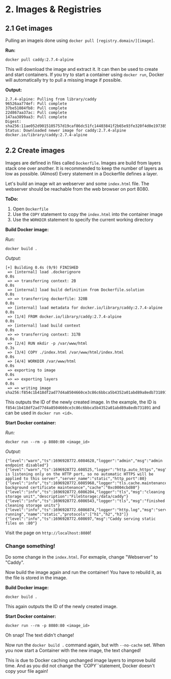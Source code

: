 # 2. Images & Registries

## 2.1 Get images
Pulling an imageis done using `docker pull [registry.domain/][image]`.

**Run:**
```shell
docker pull caddy:2.7.4-alpine
```

This will download the image and extract it.
It can then be used to create and start containers.
If you try to start a container using `docker run`, Docker will
automatically try to pull a missing image if possible.

**Output:**
```
2.7.4-alpine: Pulling from library/caddy
96526aa774ef: Pull complete 
37be51084fb8: Pull complete 
22d867aa37ac: Pull complete 
147aa3899aa3: Pull complete 
Digest: sha256:11ae052d9015105757d19caf86dc51fc14403841f2b65e93fe320f4d0e197385
Status: Downloaded newer image for caddy:2.7.4-alpine
docker.io/library/caddy:2.7.4-alpine
```

## 2.2 Create images
Images are defined in files called `Dockerfile`.
Images are build from layers stack one over another.
It is recommended to keep the number of layers as low as possible.
(Almost) Every statement in a Dockerfile defines a layer.

Let's build an image wit an webserver and some `index.html` file.
The webserver should be reachable from the web browser on port 8080.

**ToDo:**
1. Open `Dockerfile`
2. Use the `COPY` statement to copy the `index.html` into the container image
3. Use the `WORKDIR` statement to specify the current working directory

**Build Docker image:**

_Run:_
```shell
docker build .
```

_Output:_
```
[+] Building 0.4s (9/9) FINISHED
 => [internal] load .dockerignore                                        0.0s
 => => transferring context: 2B                                          0.0s
 => [internal] load build definition from Dockerfile.solution            0.0s
 => => transferring dockerfile: 320B                                     0.0s
 => [internal] load metadata for docker.io/library/caddy:2.7.4-alpine    0.0s
 => [1/4] FROM docker.io/library/caddy:2.7.4-alpine                      0.0s
 => [internal] load build context                                        0.0s
 => => transferring context: 317B                                        0.0s
 => [2/4] RUN mkdir -p /var/www/html                                     0.3s
 => [3/4] COPY ./index.html /var/www/html/index.html                     0.0s
 => [4/4] WORKDIR /var/www/html                                          0.0s
 => exporting to image                                                   0.0s
 => => exporting layers                                                  0.0s
 => => writing image sha256:f854c1b418df2ad77d4a8504660ce3c86c6bbca5b4352a01abd89a8edb731891
```

This outputs the ID of the newly created image.
In the example, the ID is `f854c1b418df2ad77d4a8504660ce3c86c6bbca5b4352a01abd89a8edb731891`
and can be used in `docker run <id>`.

**Start Docker container:**

_Run:_
```shell
docker run --rm -p 8080:80 <image_id>
```

_Output:_
```
{"level":"warn","ts":1696928772.6084628,"logger":"admin","msg":"admin endpoint disabled"}
{"level":"warn","ts":1696928772.608525,"logger":"http.auto_https","msg":"server is listening only on the HTTP port, so no automatic HTTPS will be applied to this server","server_name":"static","http_port":80}
{"level":"info","ts":1696928772.6085968,"logger":"tls.cache.maintenance","msg":"started background certificate maintenance","cache":"0xc0004cbd80"}
{"level":"info","ts":1696928772.6086204,"logger":"tls","msg":"cleaning storage unit","description":"FileStorage:/data/caddy"}
{"level":"info","ts":1696928772.6086543,"logger":"tls","msg":"finished cleaning storage units"}
{"level":"info","ts":1696928772.6086874,"logger":"http.log","msg":"server running","name":"static","protocols":["h1","h2","h3"]}
{"level":"info","ts":1696928772.608697,"msg":"Caddy serving static files on :80"}
```

Visit the page on `http://localhost:8080`!

### Change something!
Do some change in the `index.html`.
For exmaple, change "Webserver" to "Caddy".

Now build the image again and run the container!
You have to rebuild it, as the file is stored in the image.

**Build Docker image:**
```shell
docker build .
```
This again outputs the ID of the newly created image.

**Start Docker container:**
```shell
docker run --rm -p 8080:80 <image_id>
```

Oh snap! The text didn't change!

Now run the `docker build .` command again, but with `--no-cache` set.
When you now start a Container with the new image, the text changed!

This is due to Docker caching unchanged image layers to improve build time.
And as you did not change the `COPY``statement, Docker doesn't copy your file again!


